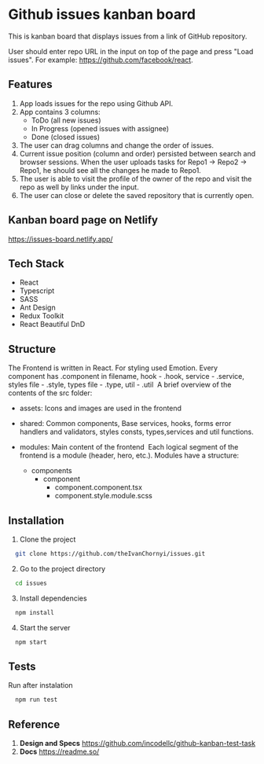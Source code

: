 
# Github issues kanban board

This is kanban board that displays issues from a link of GitHub repository.

User should enter repo URL in the input on top of the page and press "Load issues".
For example: https://github.com/facebook/react.
## Features

1. App loads issues for the repo using Github API.
2. App contains 3 columns:
    - ToDo (all new issues)
    - In Progress (opened issues with assignee)
    - Done (closed issues)
3. The user can drag columns and change the order of issues.
4. Current issue position (column and order) persisted between search and browser sessions. When the user uploads tasks for Repo1 -> Repo2 -> Repo1, he should see all the changes he made to Repo1.
5. The user is able to visit the profile of the owner of the repo and visit the repo as well by links under the input.
6. The user can close or delete the saved repository that is currently open.


## Kanban board page on Netlify

https://issues-board.netlify.app/


## Tech Stack 
- React
- Typescript 
- SASS
- Ant Design 
- Redux Toolkit
- React Beautiful DnD
## Structure

The Frontend is written in React. For styling used Emotion. Every component has
.component in filename, hook - .hook, service - .service, styles file - .style,
types file - .type, util - .util ​ A brief overview of the contents of the src
folder:
- assets: Icons and images are used in the frontend
- shared: Common components, Base services, hooks, forms error handlers and
  validators, styles consts, types,services and util functions.
- modules: Main content of the frontend ​ Each logical segment of the frontend
  is a module (header, hero, etc.). Modules have a structure: ​

  - components
    - component
      - component.component.tsx
      - component.style.module.scss
## Installation

1. Clone the project

```bash
  git clone https://github.com/theIvanChornyi/issues.git
```

2. Go to the project directory

```bash
  cd issues
```

3. Install dependencies

```bash
  npm install
```

4. Start the server

```bash
  npm start
```


## Tests

Run after instalation

```bash
  npm run test
```
## Reference 
1. **Design and Specs** https://github.com/incodellc/github-kanban-test-task
3. **Docs** https://readme.so/